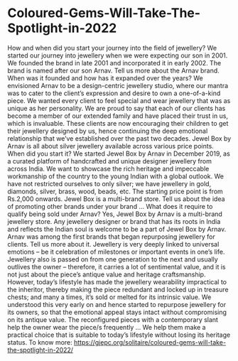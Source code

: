# Coloured-Gems-Will-Take-The-Spotlight-in-2022
How and when did you start your journey into the field of jewellery?  We started our journey into jewellery when we were expecting our son in 2001. We founded the brand in late 2001 and incorporated it in early 2002. The brand is named after our son Arnav.  Tell us more about the Arnav brand. When was it founded and how has it expanded over the years?  We envisioned Arnav to be a design-centric jewellery studio, where our mantra was to cater to the client’s expression and desire to own a one-of-a-kind piece.  We wanted every client to feel special and wear jewellery that was as unique as her personality.  We are proud to say that each of our clients has become a member of our extended family and have placed their trust in us, which is invaluable. These clients are now encouraging their children to get their jewellery designed by us, hence continuing the deep emotional relationship that we’ve established over the past two decades.  Jewel Box by Arnav is all about silver jewellery available across various price points. When did you start it?  We started Jewel Box by Arnav in December 2019, as a curated platform of handcrafted and unique designer jewellery from across India. We want to showcase the rich heritage and impeccable workmanship of the country to the young Indian with a global outlook. We have not restricted ourselves to only silver; we have jewellery in gold, diamonds, silver, brass, wood, beads, etc. The starting price point is from Rs.2,000 onwards.  Jewel Box is a multi-brand store. Tell us about the idea of promoting other brands under your brand … What does it require to qualify being sold under Arnav?  Yes, Jewel Box by Arnav is a multi-brand jewellery store. Any jewellery designer or brand that has its roots in India and reflects the Indian soul is welcome to be a part of Jewel Box by Arnav.  Arnav was among the first brands that began repurposing jewellery for clients. Tell us more about it.  Jewellery is very deeply linked to universal emotions – be it celebration of milestones or important events in one’s life.  Jewellery also is passed on from one generation to the next and usually outlives the owner – therefore, it carries a lot of sentimental value, and it is not just about the piece’s antique value and heritage craftsmanship.  However, today’s lifestyle has made the jewellery wearability impractical to the inheritor, thereby making the piece redundant and locked up in treasure chests; and many a times, it’s sold or melted for its intrinsic value.  We understood this very early on and hence started to repurpose jewellery for its owners, so that the emotional appeal stays intact without compromising on its antique value. The reconfigured pieces with a contemporary slant help the owner wear the piece/s frequently … We help them make a practical choice that is suitable to today’s lifestyle without losing its heritage status.  To know more: https://gjepc.org/solitaire/coloured-gems-will-take-the-spotlight-in-2022/
